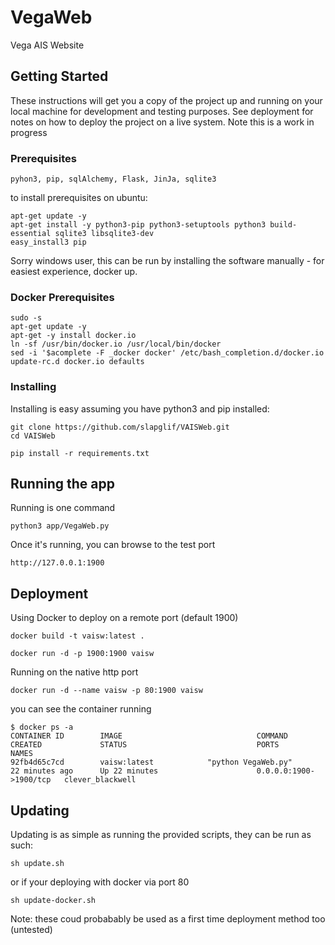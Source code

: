 # VegaWeb

Vega AIS Website

## Getting Started

These instructions will get you a copy of the project up and running on your local machine for development and testing purposes. 
See deployment for notes on how to deploy the project on a live system. Note this is a work in progress

### Prerequisites

```
pyhon3, pip, sqlAlchemy, Flask, JinJa, sqlite3
```
to install prerequisites on ubuntu:
```
apt-get update -y
apt-get install -y python3-pip python3-setuptools python3 build-essential sqlite3 libsqlite3-dev
easy_install3 pip
```
Sorry windows user, this can be run by installing the software manually - for easiest experience, docker up.


### Docker Prerequisites

```
sudo -s
apt-get update -y
apt-get -y install docker.io
ln -sf /usr/bin/docker.io /usr/local/bin/docker
sed -i '$acomplete -F _docker docker' /etc/bash_completion.d/docker.io
update-rc.d docker.io defaults
```


### Installing

Installing is easy assuming you have python3 and pip installed:

```
git clone https://github.com/slapglif/VAISWeb.git
cd VAISWeb
```
```
pip install -r requirements.txt
```

## Running the app

Running is one command

```
python3 app/VegaWeb.py
```

Once it's running, you can browse to the test port

```
http://127.0.0.1:1900
```

## Deployment
Using Docker to deploy on a remote port  (default 1900)

```
docker build -t vaisw:latest .
```
```
docker run -d -p 1900:1900 vaisw
```
Running on the native http port
```
docker run -d --name vaisw -p 80:1900 vaisw
```
you can see the container running
```
$ docker ps -a
CONTAINER ID        IMAGE                              COMMAND                CREATED             STATUS                             PORTS                    NAMES
92fb4d65c7cd        vaisw:latest            "python VegaWeb.py"        22 minutes ago      Up 22 minutes                      0.0.0.0:1900->1900/tcp   clever_blackwell
```

## Updating

Updating is as simple as running the provided scripts, they can be run as such:

```
sh update.sh
```
or if your deploying with docker via port 80
```
sh update-docker.sh
```

Note: these coud probabably be used as a first time deployment method too (untested)
